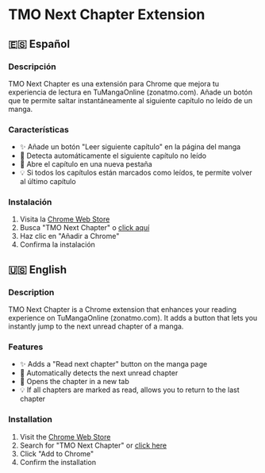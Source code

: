 # TMO Next Chapter Extension

## 🇪🇸 Español

### Descripción

TMO Next Chapter es una extensión para Chrome que mejora tu experiencia de lectura en TuMangaOnline (zonatmo.com). Añade un botón que te permite saltar instantáneamente al siguiente capítulo no leído de un manga.

### Características

- ✨ Añade un botón "Leer siguiente capítulo" en la página del manga
- 🎯 Detecta automáticamente el siguiente capítulo no leído
- 🚀 Abre el capítulo en una nueva pestaña
- 💡 Si todos los capítulos están marcados como leídos, te permite volver al último capítulo

### Instalación

1. Visita la [Chrome Web Store](https://chrome.google.com/webstore)
2. Busca "TMO Next Chapter" o [click aquí](https://chromewebstore.google.com/detail/tmo-next-chapter/ghmphghhlnpepmliaibljoiojopgnkhf?hl=es)
3. Haz clic en "Añadir a Chrome"
4. Confirma la instalación

## 🇺🇸 English

### Description

TMO Next Chapter is a Chrome extension that enhances your reading experience on TuMangaOnline (zonatmo.com). It adds a button that lets you instantly jump to the next unread chapter of a manga.

### Features

- ✨ Adds a "Read next chapter" button on the manga page
- 🎯 Automatically detects the next unread chapter
- 🚀 Opens the chapter in a new tab
- 💡 If all chapters are marked as read, allows you to return to the last chapter

### Installation

1. Visit the [Chrome Web Store](https://chrome.google.com/webstore)
2. Search for "TMO Next Chapter" or [click here](https://chromewebstore.google.com/detail/tmo-next-chapter/ghmphghhlnpepmliaibljoiojopgnkhf?hl=es)
3. Click "Add to Chrome"
4. Confirm the installation
